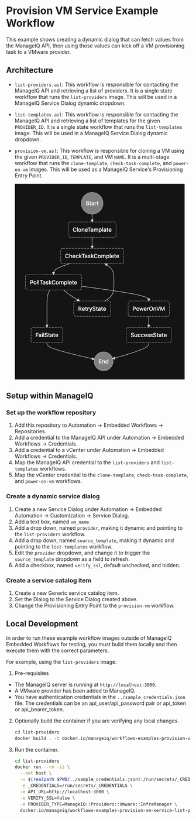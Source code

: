 # Provision VM Service Example Workflow

This example shows creating a dynamic dialog that can fetch values from the ManageIQ API, then using those values can kick off a VM provisioning task to a VMware provider.

## Architecture

- `list-providers.asl`: This workflow is responsible for contacting the ManageIQ API and retrieving a list of providers. It is a single state workflow that runs the `list-providers` image.  This will be used in a ManageIQ Service Dialog dynamic dropdown.
- `list-templates.asl`: This workflow is responsible for contacting the ManageIQ API and retrieving a list of templates for the given `PROVIDER_ID`. It is a single state workflow that runs the `list-templates` image.  This will be used in a ManageIQ Service Dialog dynamic dropdown.
- `provision-vm.asl`: This workflow is responsible for cloning a VM using the given `PROVIDER_ID`, `TEMPLATE`, and VM `NAME`. It is a multi-stage workflow that runs the `clone-template`, `check-task-complete`, and `power-on-vm` images. This will be used as a ManageIQ Service's Provisioning Entry Point.

  ![](provision-vm.png)

## Setup within ManageIQ

### Set up the workflow repository

1. Add this repository to Automation -> Embedded Workflows -> Repositories.
2. Add a credential to the ManageIQ API under Automation -> Embedded Workflows -> Credentials.
3. Add a credential to a vCenter under Automation -> Embedded Workflows -> Credentials.
4. Map the ManageIQ API credential to the `list-providers` and `list-templates` workflows.
5. Map the vCenter credential to the `clone-template`, `check-task-complete`, and `power-on-vm` workflows.

### Create a dynamic service dialog

1. Create a new Service Dialog under Automation -> Embedded Automation -> Customization -> Service Dialog.
2. Add a text box, named `vm_name`.
3. Add a drop down, named `provider`, making it dynamic and pointing to the `list-providers` workflow.
4. Add a drop down, named `source_template`, making it dynamic and pointing to the `list-templates` workflow.
5. Edit the `provider` dropdown, and change it to trigger the `source_template` dropdown as a field to refresh.
6. Add a checkbox, named `verify_ssl`, default unchecked, and hidden.

### Create a service catalog item

1. Create a new Generic service catalog item.
2. Set the Dialog to the Service Dialog created above.
3. Change the Provisioning Entry Point to the `provision-vm` workflow.

## Local Development

In order to run these example workflow images outside of ManageIQ Embedded Workflows for testing, you must build them locally and then execute them with the correct parameters.

For example, using the `list-providers` image:

1. Pre-requisites

  - The ManageIQ server is running at `http://localhost:3000`.
  - A VMware provider has been added to ManageIQ.
  - You have authentication credentials in the `../sample_credentials.json` file. The credentials can be an api_user/api_password pair or api_token or api_bearer_token.

2. Optionally build the container if you are verifying any local changes.

   ```sh
   cd list-providers
   docker build . -t docker.io/manageiq/workflows-examples-provision-vm-service-list-providers:latest
   ```

3. Run the container.

   ```sh
   cd list-providers
   docker run --rm -it \
     --net host \
     -v $(realpath $PWD/../sample_credentials.json):/run/secrets/_CREDENTIALS:z \
     -e _CREDENTIALS=/run/secrets/_CREDENTIALS \
     -e API_URL=http://localhost:3000 \
     -e VERIFY_SSL=false \
     -e PROVIDER_TYPE=ManageIQ::Providers::Vmware::InfraManager \
     docker.io/manageiq/workflows-examples-provision-vm-service-list-providers
   ```
